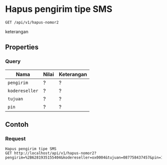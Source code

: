 # Hapus pengirim tipe SMS
```http
GET /api/v1/hapus-nomor2
```
keterangan
## Properties
### Query
Nama  | Nilai | Keterangan
--- | --- | ---
<code>pengirim</code> | ? | ?
<code>kodereseller</code> | ? | ?
<code>tujuan</code> | ? | ?
<code>pin</code> | ? | ?

## Contoh

### Request
```http
Hapus pengirim tipe SMS
GET http://localhost/api/v1/hapus-nomor2?pengirim=%2B6281935155404&kodereseller=ox0004&tujuan=087758437457&pin=1234
```
